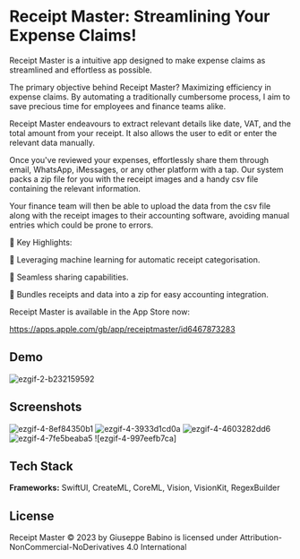 
# Receipt Master: Streamlining Your Expense Claims!

Receipt Master is a intuitive app designed to make expense claims as streamlined and effortless as possible.

The primary objective behind Receipt Master? Maximizing efficiency in expense claims. By automating a traditionally cumbersome process, I aim to save precious time for employees and finance teams alike.

Receipt Master endeavours to extract relevant details like date, VAT, and the total amount from your receipt. It also allows the user to edit or enter the relevant data manually.

Once you've reviewed your expenses, effortlessly share them through email, WhatsApp, iMessages, or any other platform with a tap. Our system packs a zip file for you with the receipt images and a handy csv file containing the relevant information.

Your finance team will then be able to upload the data from the csv file along with the receipt images to their accounting software, avoiding manual entries which could be prone to errors.

🌟 Key Highlights:

🤖 Leveraging machine learning for automatic receipt categorisation.

🔄 Seamless sharing capabilities.

📂 Bundles receipts and data into a zip for easy accounting integration.

Receipt Master is available in the App Store now:

https://apps.apple.com/gb/app/receiptmaster/id6467873283
## Demo

![ezgif-2-b232159592](https://github.com/Vbabino/ReceiptMasterApp/assets/91137272/bd452fb3-140c-4b64-ab93-702fbb1a51c4)



## Screenshots

![ezgif-4-8ef84350b1](https://github.com/Vbabino/ReceiptMasterApp/assets/91137272/6c9a8217-838c-4ddb-b258-c267180a367b)  ![ezgif-4-3933d1cd0a](https://github.com/Vbabino/ReceiptMasterApp/assets/91137272/a78ba3ad-751b-46b6-9d1f-a49e857c75bd)  ![ezgif-4-4603282dd6](https://github.com/Vbabino/ReceiptMasterApp/assets/91137272/e6d1df9e-51d9-4cb9-84cd-3149369210df)  ![ezgif-4-7fe5beaba5](https://github.com/Vbabino/ReceiptMasterApp/assets/91137272/883e4c9c-c1fd-4406-9acf-8893d7304deb)  ![ezgif-4-997eefb7ca]


## Tech Stack

**Frameworks:** SwiftUI, CreateML, CoreML, Vision, VisionKit, RegexBuilder




## License

Receipt Master © 2023 by Giuseppe Babino is licensed under Attribution-NonCommercial-NoDerivatives 4.0 International
